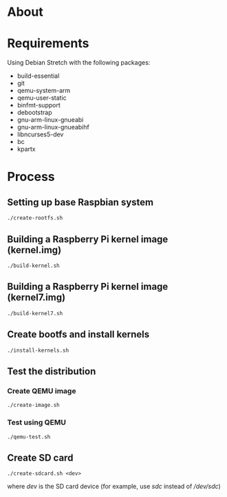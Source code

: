 # About

# Requirements

Using Debian Stretch with the following packages:
* build-essential
* git
* qemu-system-arm
* qemu-user-static
* binfmt-support
* debootstrap
* gnu-arm-linux-gnueabi
* gnu-arm-linux-gnueabihf
* libncurses5-dev
* bc
* kpartx

# Process

## Setting up base Raspbian system
```
./create-rootfs.sh
```

## Building a Raspberry Pi kernel image (kernel.img)
```
./build-kernel.sh
```

## Building a Raspberry Pi kernel image (kernel7.img)
```
./build-kernel7.sh
```

## Create bootfs and install kernels
```
./install-kernels.sh
```

## Test the distribution

### Create QEMU image
```
./create-image.sh
```

### Test using QEMU
```
./qemu-test.sh
```

## Create SD card
```
./create-sdcard.sh <dev>
```
where *dev* is the SD card device (for example, use *sdc* instead of */dev/sdc*)

